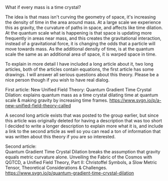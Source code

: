 What if every mass is a time crystal?

The idea is that mass isn't curving the geometry of space, it's increasing the density of time in the area around mass. At a large scale we experience this as gravity, the curvature of paths in space, and affects like time dilation. At the quantum scale what is happening is that space is updating more frequently in areas near mass, and this creates the gravitational interaction, instead of a gravitational force, it is changing the odds that a particle will move towards mass. As the additional density of time, is at the quantum scale the same as an additional area of space, it is warped space in time.

To explain in more detail I have included a long article about it, two long articles, both of the articles contain equations, the first article has some drawings. I will answer all serious questions about this theory. Please be a nice person though if you wish to have real dialog.

First article:
New Unified Field Theory: Quantum Gradient Time Crystal Dilation: explains quantum mass as a time crystal dilating time at quantum scale & making gravity by increasing time frames. https://www.svgn.io/p/a-new-unified-field-theory-called 

A second long article exists that was posted to the group earlier, but since this article was originally deleted for having a description that was too short I decided to write a longer description to explain more what it is, and include a link to the second article as well so you can read a ton of information that was written about this theory if you are so interested.

Second article:  
Quantum Gradient Time Crystal Dilation breaks the assumption that gravity equals metric curvature alone.
Unveiling the Fabric of the Cosmos with QGTCD, a Unified Field Theory, Part II: Christoffel Symbols, a Slow Metric Tensor, Theoretical Considerations & Challenges. https://www.svgn.io/p/quantum-gradient-time-crystal-dilation